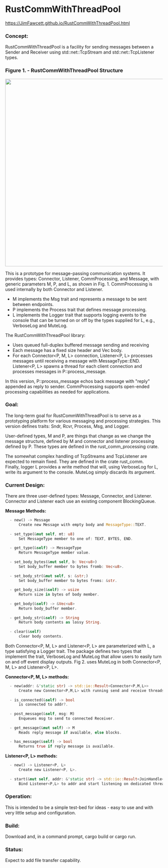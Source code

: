 # RustCommWithThreadPool

https://JimFawcett.github.io/RustCommWithThreadPool.html

### Concept:  
RustCommWithThreadPool is a facility for sending messages between a Sender and Receiver using std::net::TcpStream and std::net::TcpListener types.  

### Figure 1. - RustCommWithThreadPool Structure
<img src="https://JimFawcett.github.io/Pictures/RustCommConcept.jpg" width="600" />

This is a prototype for message-passing communication systems. It provides types: Connector, Listener, CommProcessing, and Message, with generic parameters M, P, and L, as shown in Fig. 1.  CommProcessing is used internally by both Connector and Listener.
  - M implements the Msg trait and represents a message to be sent between endpoints. 
  - P implements the Process<M> trait that defines message processing.
  - L implements the Logger trait that supports logging events to the console that can be turned on or off by the types supplied for L, e.g., VerboseLog and MuteLog.
  
The RustCommWithThreadPool library:
  - Uses queued full-duplex buffered message sending and receiving
  - Each message has a fixed size header and Vec<u8> body.
  - For each Connector<P, M, L> connection, Listener<P, L> processes messages until receiving a message with MessageType::END. Listener<P, L>
    spawns a thread for each client connection and processes messages in P::process_message.
  
In this version, P::process_message echos back message with "reply" appended as reply to sender. CommProcessing supports open-ended processing capabilities
as needed for applications.

### Goal:
The long-term goal for RustCommWithThreadPool is to serve as a prototyping platform for various messaging and processing strategies. This version defines traits: Sndr<M>, Rcvr<M>, Process<M>, Msg, and Logger.  
  
User-defined types, M and P, are things that change as we change the message structure, defined by M and connector and listener processing defined by P. These types are defined in the rust_comm_processing crate.  

The somewhat complex handling of TcpStreams and TcpListener are expected to remain fixed. They are defined in the crate rust_comm.  
Finally, logger L provides a write method that will, using VerboseLog for L, write its argument to the console. MuteLog simply discards its argument.  

### Current Design:  

There are three user-defined types: Message, Connector, and Listener. Connector and Listener each use an existing component BlockingQueue<Message>.

**Message Methods:**
```rust
  - new() -> Message
      Create new Message with empty body and MessageType::TEXT.  
      
  - set_type(&mut self, mt: u8)
      Set MessageType member to one of: TEXT, BYTES, END.   
      
  - get_type(&self) -> MessageType
      Return MessageType member value.  
      
  - set_body_bytes(&mut self, b: Vec<u8>)
      Set body_buffer member to bytes fromb: Vec<u8>.  
      
  - set_body_str(&mut self, s: &str;)
      Set body_buffer member to bytes froms: &str.  
      
  - get_body_size(&self) -> usize
      Return size in bytes of body member.  
      
  - get_body(&self) -> &Vec<u8>
      Return body_buffer member.  
      
  - get_body_str(&self) -> String
      Return body contents as lossy String.  
      
  - clear(&self)
      clear body contents.
```
Both Connector<P, M, L> and Listener<P, L> are parameterized with L, a type satisfying a Logger trait. The package defines two types that implement the trait, VerboseLog and MuteLog that allow users to easily turn on and off event display outputs. Fig 2. uses MuteLog in both Connector<P, M, L> and Listener<P, L>.

**Connector<P, M, L> methods:**
```rust
  - new(addr: &'static str) -> std::io::Result<Connector<P,M,L>>
      Create new Connector<P,M,L> with running send and receive threads.  
      
  - is_connected(&self) -> bool
      is connected to addr?.  
      
  - post_message(&self, msg: M)
      Enqueues msg to send to connected Receiver. 
      
  - get_message(&mut self) -> M
      Reads reply message if available, else blocks.  
      
  - has_message(&self) -> bool
      Returns true if reply message is available. 
```     
**Listener<P, L> methods:**
```rust
  - new() -> Listener<P, L>
      Create new Listener<P, L>.  
      
  - start(&mut self, addr: &'static str) -> std::io::Result<JoinHandle<()>>
      Bind Listener<P,L> to addr and start listening on dedicated thread.  
```
### Operation:
This is intended to be a simple test-bed for ideas - easy to use and with very little setup and configuration.

### Build:
Download and, in a command prompt, cargo build or cargo run.  

### Status:
Expect to add file transfer capability.
